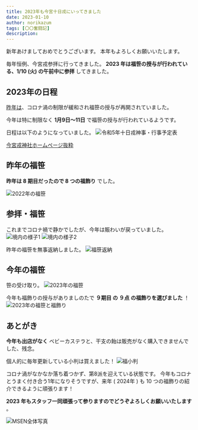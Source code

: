 ```yaml
---
title: 2023年も今宮十日戎にいってきました
date: 2023-01-10
author: norikazum
tags: [〇〇奮闘記]
description: 
---
```


新年あけましておめでとうございます。
本年もよろしくお願いいたします。

毎年恒例、今宮戎参拝に行ってきました。
**2023 年は福笹の授与が行われている、1/10 (火) の午前中に参拝** してきました。

## 2023年の日程

[昨年は](https://mseeeen.msen.jp/2022-toka-ebisu/)、コロナ渦の制限が緩和され福笹の授与が再開されていました。

今年は特に制限なく **1月9日～11日** で福笹の授与が行われているようです。

日程は以下のようになっていました。
![令和5年十日戎神事・行事予定表](images/2023-toka-ebisu-schedule.png "令和5年十日戎神事・行事予定表")

[今宮戎神社ホームページ抜粋](https://www.imamiya-ebisu.jp/%E4%BB%A4%E5%92%8C5%E5%B9%B4%E5%8D%81%E6%97%A5%E6%88%8E%E7%A5%9E%E4%BA%8B%E3%83%BB%E8%A1%8C%E4%BA%8B%E4%BA%88%E5%AE%9A%E8%A1%A8)

## 昨年の福笹

**昨年は 8 期目だったので 8 つの福飾り** でした。

![2022年の福笹](images/PXL_20230109_100102150_R.jpg "2022年の福笹")

## 参拝・福笹

これまでコロナ禍で静かでしたが、今年は賑わいが戻っていました。
![境内の様子1](images/PXL_20230109_235706212_R.jpg "境内の様子1")
![境内の様子2](images/PXL_20230110_000356402_R.jpg "境内の様子2")

昨年の福笹を無事返納しました。
![福笹返納](images/PXL_20230110_000106761_R.jpg "福笹返納")

## 今年の福笹

笹の受け取り。
![2023年の福笹](images/PXL_20230110_000651930_R.jpg "2023年の福笹")

今年も福飾りの授与がありましのたで **９期目 の ９点 の福飾りを選びました** ！
![2023年の福笹と福飾り](images/PXL_20230110_013243974_R.jpg "2023年の福笹と福飾り")

## あとがき

**今年も出店がなく** ベビーカステラと、干支の飴は販売がなく購入できませんでした、残念。

個人的に毎年更新している小判は買えました！
![福小判](images/PXL_20230110_022937006_R.jpg "福小判")

コロナ渦がなかなか落ち着つかず、第8派を迎えている状態です。
今年もコロナとうまく付き合う1年になりそうですが、来年 ( 2024年 ) も 10 つの福飾りの紹介できるように頑張ります！

**2023 年もスタッフ一同頑張って参りますのでどうぞよろしくお願いいたします** 。

![MSEN全体写真](images/PXL_20230110_000533717_2.jpg "MSEN全体写真")
